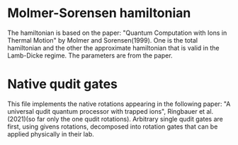 # Molmer-Sorensen hamiltonian
The hamiltonian is based on the paper: "Quantum Computation with Ions in Thermal Motion" by Molmer and Sorensen(1999). 
One is the total hamiltonian and the other the approximate hamiltonian that is valid in the Lamb-Dicke regime. The parameters are from the paper.

# Native qudit gates
This file implements the native rotations appearing in the following paper: "A universal qudit quantum processor with trapped ions", Ringbauer et al. (2021)(so far only the one qudit rotations).
Arbitrary single qudit gates are first, using givens rotations, decomposed into rotation gates that can be applied physically in their lab.
